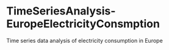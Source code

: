# TimeSeriesAnalysis-EuropeElectricityConsmption
Time series data analysis of electricity consumption in Europe
